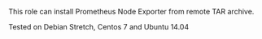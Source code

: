 This role can install Prometheus Node Exporter
from remote TAR archive.

Tested on Debian Stretch, Centos 7 and Ubuntu 14.04

